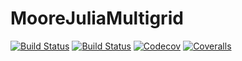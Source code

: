 # MooreJuliaMultigrid

[![Build Status](https://travis-ci.com/nsmoore57/MooreJuliaMultigrid.jl.svg?branch=master)](https://travis-ci.com/nsmoore57/MooreJuliaMultigrid.jl)
[![Build Status](https://ci.appveyor.com/api/projects/status/github/nsmoore57/MooreJuliaMultigrid.jl?svg=true)](https://ci.appveyor.com/project/nsmoore57/MooreJuliaMultigrid-jl)
[![Codecov](https://codecov.io/gh/nsmoore57/MooreJuliaMultigrid.jl/branch/master/graph/badge.svg)](https://codecov.io/gh/nsmoore57/MooreJuliaMultigrid.jl)
[![Coveralls](https://coveralls.io/repos/github/nsmoore57/MooreJuliaMultigrid.jl/badge.svg?branch=master)](https://coveralls.io/github/nsmoore57/MooreJuliaMultigrid.jl?branch=master)
